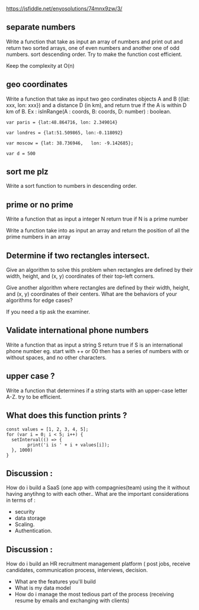 https://jsfiddle.net/enyosolutions/74mnx9zw/3/


## separate numbers

Write a function that take as input an array of numbers and print out and return two sorted arrays, one of even numbers and another one of odd numbers. sort descending order. Try to make the function cost efficient.

Keep the complexity at O(n)

## geo coordinates

Write a function that take as input  two geo cordinates objects A and B ({lat: xxx, lon: xxx})  and a distance D (in km), and return true if the A is within D km of B.
Ex :
isInRange(A : coords, B: coords, D: number) : boolean. 

```
var paris = {lat:48.864716, lon: 2.349014}

var londres = {lat:51.509865, lon:-0.118092}

var moscow = {lat: 38.736946,   lon: -9.142685};

var d = 500
```


## sort me plz

Write a sort function  to numbers in descending order.


## prime or no prime

Write a function that as input a integer N return true if N is a prime number

Write a function take into as input  an array and return the position of all the prime numbers in an array



## Determine if two rectangles intersect.

Give an algorithm to solve this problem when rectangles are defined by their width, height, and (x, y) coordinates of their top-left corners.

Give another algorithm where rectangles are defined by their width, height, and (x, y) coordinates of their centers.
What are the behaviors of your algorithms for edge cases?

If you need a tip ask the examiner.

## Validate international phone numbers

Write a function that as input a string S return true if S is an international phone number eg. start with ++ or 00 then has a series of numbers with or without spaces, and no other characters.


## upper case ?
Write a function that determines if a string starts with an upper-case letter A-Z.
try to be efficient.

## What does this function prints ?

```
const values = [1, 2, 3, 4, 5];
for (var i = 0; i < 5; i++) {
  setInterval(() => {
		print('i is ' + i + values[i]);
  }, 1000)
}
```


## Discussion :

How do i build a SaaS (one app with compagnies(team) using the it without having anytihng to with each other.. What are the important considerations in terms of : 
- security
- data storage
- Scaling. 
- Authentication.


## Discussion : 

How do i build an HR recruitment management platform ( post jobs, receive candidates, communication process, interviews, decision.
- What are the features you'll build
- What is my data model
- How do i manage the most tedious part of the process (receiving resume by emails and exchanging with clients) 
